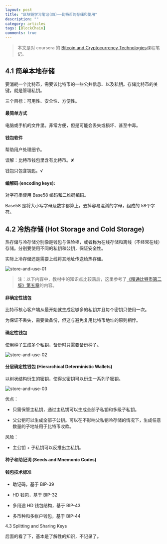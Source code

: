 ```yaml
---
layout: post
title: "区块链学习笔记(四)——比特币的存储和使用"
description: ""
category: articles
tags: [BlockChain]
comments: true
---
```


> 本文是对 coursera 的 [Bitcoin and Cryptocurrency Technologies](https://www.coursera.org/learn/cryptocurrency/home/week/4)课程笔记。

## 4.1 简单本地存储

要消耗一个比特币，需要该比特币的一些公共信息、以及私钥。存储比特币的关键，就是管理私钥。

三个目标：可用性、安全性、方便性。

#### 最简单方式

电脑或手机的文件里。非常方便，但是可能会丢失或损坏、甚至中毒。

#### 钱包软件

帮助用户处理细节。

误解：比特币钱包里含有比特币。✘

钱包只包含钥匙。√

#### 编解码 (encoding keys): 

对字符串使用 Base58 编码和二维码编码。

Base58 是将大小写字母及数字都算上，去掉容易混淆的字母，组成的 58个字符。

## 4.2 冷热存储 (Hot Storage and Cold Storage)

热存储与冷存储分别像是钱包与保险柜，或者称为在线存储和离线（不经常在线）存储。分别要使用不同的私钥和公钥，保证安全性。

实际上冷存储还是需要上线将其地址传送给热存储。

![store-and-use-01](../../../../images/20180125-store-and-use/01.png)

> 注：以下内容中，教材中的知识点比较落后，这里参考了[《精通比特币第二版》第五章]()的内容。

#### 非确定性钱包

比特币核心客户端从最开始就生成足够多的私钥并且每个密钥只使用一次。

为保证不丢失，需要做备份，但这与避免复用比特币地址的原则相悖。

#### 确定性钱包

使用种子生成多个私钥，备份时只需要备份种子。

![store-and-use-02](../../../../images/20180125-store-and-use/02.png)

#### 分层确定性钱包 (Hierarchical Deterministic Wallets)

以树状结构衍生的密钥，使得父密钥可以衍生一系列子密钥。

![store-and-use-03](../../../../images/20180125-store-and-use/03.png)

优点：

- 只需保管主私钥，通过主私钥可以生成全部子私钥和多级子私钥。

- 父公钥可以生成全部子公钥。可以在不影响父私钥冷存储的情况下，生成任意数量的子地址用于比特币收款。

风险：

- 主公钥 + 子私钥可以反推出主私钥。

#### 种子和助记词 (Seeds and Mnemonic Codes)

#### 钱包技术标准

- 助记码，基于 BIP-39

- HD 钱包，基于 BIP-32

- 多用途 HD 钱包结构，基于 BIP-43

- 多币种和多帐户钱包，基于 BIP-44

4.3 Splitting and Sharing Keys

后面的看了下，基本是了解性的知识，不记录了。
